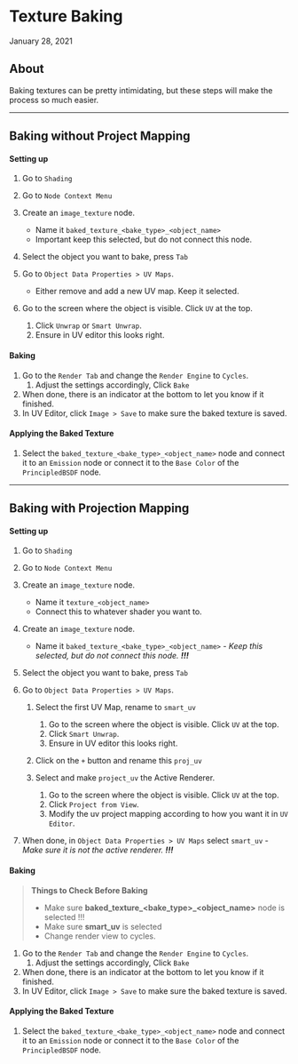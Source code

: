 # Texture Baking

January 28, 2021


## About
<p>Baking textures can be pretty intimidating, but these steps will make the process so much easier. </p>

---

## Baking without Project Mapping
#### Setting up
1. Go to `Shading`
1. Go to `Node Context Menu`
1. Create an `image_texture` node.
    - Name it `baked_texture_<bake_type>_<object_name>`
    - Important keep this selected, but do not connect this node.

1. Select the object you want to bake, press `Tab`
1. Go to `Object Data Properties > UV Maps`.
    - Either remove and add a new UV map. Keep it selected.

1. Go to the screen where the object is visible. Click `UV` at the top.
    1. Click `Unwrap` or `Smart Unwrap`.
    1. Ensure in UV editor this looks right.


#### Baking

1. Go to the `Render Tab` and change the `Render Engine` to `Cycles`.
    1. Adjust the settings accordingly, Click `Bake`
1. When done, there is an indicator at the bottom to let you know if it finished.
1. In UV Editor, click `Image > Save` to make sure the baked texture is saved.

#### Applying the Baked Texture

1. Select the `baked_texture_<bake_type>_<object_name>` node and connect it to an `Emission` node or connect it to the `Base Color` of the `PrincipledBSDF` node.

---

## Baking with Projection Mapping
#### Setting up
1. Go to `Shading`
1. Go to `Node Context Menu`
1. Create an `image_texture` node.
    - Name it `texture_<object_name>`
    - Connect this to whatever shader you want to.

1. Create an `image_texture` node.
    - Name it `baked_texture_<bake_type>_<object_name>`
    -<i> Keep this selected, but do not connect this node. <b>!!!</b> </i>

1. Select the object you want to bake, press `Tab`
1. Go to `Object Data Properties > UV Maps`.
    1. Select the first UV Map, rename to `smart_uv`
        1. Go to the screen where the object is visible. Click `UV` at the top.
        1. Click `Smart Unwrap`.
        1. Ensure in UV editor this looks right.

    1. Click on the `+` button and rename this `proj_uv`
    1. Select and make `project_uv` the Active Renderer.
        1. Go to the screen where the object is visible. Click `UV` at the top.
        1. Click `Project from View`.
        1. Modify the uv project mapping according to how you want it in `UV Editor`.
1. When done, in `Object Data Properties > UV Maps` select `smart_uv`
    -<i> Make sure it is not the active renderer. <b>!!!</b></i>

#### Baking
<blockquote>
<b>Things to Check Before Baking</b>

- Make sure <b>baked_texture_<bake_type>_<object_name></b> node is selected !!!
- Make sure <b>smart_uv</b> is selected
- Change render view to cycles.
</blockquote>

1. Go to the `Render Tab` and change the `Render Engine` to `Cycles`.
    1. Adjust the settings accordingly, Click `Bake`
1. When done, there is an indicator at the bottom to let you know if it finished.
1. In UV Editor, click `Image > Save` to make sure the baked texture is saved.

#### Applying the Baked Texture

1. Select the `baked_texture_<bake_type>_<object_name>` node and connect it to an `Emission` node or connect it to the `Base Color` of the `PrincipledBSDF` node.



